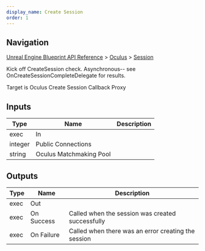 ```yaml
---
display_name: Create Session
order: 1
---
```

## Navigation

[Unreal Engine Blueprint API Reference](https://dev.epicgames.com/documentation/en-us/unreal-engine/BlueprintAPI) > [Oculus](https://dev.epicgames.com/documentation/en-us/unreal-engine/BlueprintAPI/Oculus) > [Session](https://dev.epicgames.com/documentation/en-us/unreal-engine/BlueprintAPI/Oculus/Session)

Kick off CreateSession check. Asynchronous-- see OnCreateSessionCompleteDelegate for results.

Target is Oculus Create Session Callback Proxy

## Inputs

| Type | Name | Description |
| --- | --- | --- |
| exec | In |  |
| integer | Public Connections |  |
| string | Oculus Matchmaking Pool |  |

## Outputs

| Type | Name | Description |
| --- | --- | --- |
| exec | Out |  |
| exec | On Success | Called when the session was created successfully |
| exec | On Failure | Called when there was an error creating the session |
